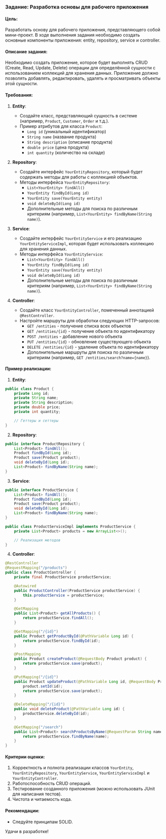 ### Задание: Разработка основы для рабочего приложения

#### Цель:
Разработать основу для рабочего приложения, представляющего собой мини-проект.
В ходе выполнения задания необходимо создать основные компоненты приложения: entity, repository, service и controller.

#### Описание задания:
Необходимо создать приложение, которое будет выполнять CRUD (Create, Read, Update, Delete) операции для определённой сущности с использованием коллекций для хранения данных.
Приложение должно позволять добавлять, редактировать, удалять и просматривать объекты этой сущности.

#### Требования:

1. **Entity**:
    - Создайте класс, представляющий сущность в системе (например, `Product`, `Customer`, `Order` и т.д.).
    - Пример атрибутов для класса `Product`:
        - `Long id` (уникальный идентификатор)
        - `String name` (название продукта)
        - `String description` (описание продукта)
        - `double price` (цена продукта)
        - `int quantity` (количество на складе)

2. **Repository**:
    - Создайте интерфейс `YourEntityRepository`, который будет содержать методы для работы с коллекцией объектов.
    - Методы интерфейса `YourEntityRepository`:
        - `List<YourEntity> findAll()`
        - `YourEntity findById(Long id)`
        - `YourEntity save(YourEntity entity)`
        - `void deleteById(Long id)`
        - Дополнительные методы для поиска по различным критериям (например, `List<YourEntity> findByName(String name)`).

3. **Service**:
    - Создайте интерфейс `YourEntityService` и его реализацию `YourEntityServiceImpl`, которая будет использовать коллекцию для хранения данных.
    - Методы интерфейса `YourEntityService`:
        - `List<YourEntity> findAll()`
        - `YourEntity findById(Long id)`
        - `YourEntity save(YourEntity entity)`
        - `void deleteById(Long id)`
        - Дополнительные методы для поиска по различным критериям (например, `List<YourEntity> findByName(String name)`).

4. **Controller**:
    - Создайте класс `YourEntityController`, помеченный аннотацией `@RestController`.
    - Настройте маршруты для обработки следующих HTTP-запросов:
        - `GET /entities` - получение списка всех объектов
        - `GET /entities/{id}` - получение объекта по идентификатору
        - `POST /entities` - добавление нового объекта
        - `PUT /entities/{id}` - обновление существующего объекта
        - `DELETE /entities/{id}` - удаление объекта по идентификатору
        - Дополнительные маршруты для поиска по различным критериям (например, `GET /entities/search?name={name}`).

#### Пример реализации:

1. **Entity**:
```java
public class Product {
    private Long id;
    private String name;
    private String description;
    private double price;
    private int quantity;

    // Геттеры и сеттеры
}
```

2. **Repository**:
```java
public interface ProductRepository {
    List<Product> findAll();
    Product findById(Long id);
    Product save(Product product);
    void deleteById(Long id);
    List<Product> findByName(String name);
}
```

3. **Service**:
```java
public interface ProductService {
    List<Product> findAll();
    Product findById(Long id);
    Product save(Product product);
    void deleteById(Long id);
    List<Product> findByName(String name);
}

public class ProductServiceImpl implements ProductService {
    private List<Product> products = new ArrayList<>();

    // Реализация методов
}
```

4. **Controller**:
```java
@RestController
@RequestMapping("/products")
public class ProductController {
    private final ProductService productService;

    @Autowired
    public ProductController(ProductService productService) {
        this.productService = productService;
    }

    @GetMapping
    public List<Product> getAllProducts() {
        return productService.findAll();
    }

    @GetMapping("/{id}")
    public Product getProductById(@PathVariable Long id) {
        return productService.findById(id);
    }

    @PostMapping
    public Product createProduct(@RequestBody Product product) {
        return productService.save(product);
    }

    @PutMapping("/{id}")
    public Product updateProduct(@PathVariable Long id, @RequestBody Product product) {
        product.setId(id);
        return productService.save(product);
    }

    @DeleteMapping("/{id}")
    public void deleteProduct(@PathVariable Long id) {
        productService.deleteById(id);
    }

    @GetMapping("/search")
    public List<Product> searchProductsByName(@RequestParam String name) {
        return productService.findByName(name);
    }
}
```

#### Критерии оценки:
1. Корректность и полнота реализации классов `YourEntity`, `YourEntityRepository`, `YourEntityService`, `YourEntityServiceImpl` и `YourEntityController`.
2. Работоспособность CRUD операций.
3. Тестирование созданного приложения (можно использовать JUnit для написания тестов).
4. Чистота и читаемость кода.

#### Рекомендации:
- Следуйте принципам SOLID.

Удачи в разработке!